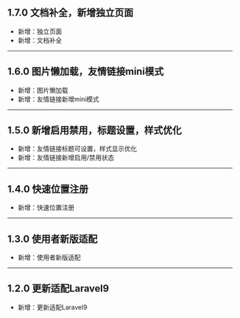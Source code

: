 ## 1.7.0 文档补全，新增独立页面

- 新增：独立页面
- 新增：文档补全

---

## 1.6.0 图片懒加载，友情链接mini模式

- 新增：图片懒加载
- 新增：友情链接新增mini模式

---

## 1.5.0 新增启用禁用，标题设置，样式优化

- 新增：友情链接标题可设置，样式显示优化
- 新增：友情链接新增启用/禁用状态

---

## 1.4.0 快速位置注册

- 新增：快速位置注册

---

## 1.3.0 使用者新版适配

- 新增：使用者新版适配

---

## 1.2.0 更新适配Laravel9

- 新增：更新适配Laravel9
